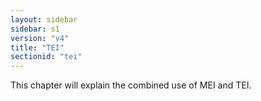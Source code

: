 ```yaml
---
layout: sidebar
sidebar: s1
version: "v4"
title: "TEI"
sectionid: "tei"
---
```


This chapter will explain the combined use of MEI and TEI.
